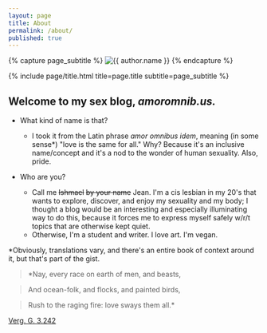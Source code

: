 ```yaml
---
layout: page
title: About
permalink: /about/
published: true
---
```


<div class="page" markdown="1">

{% capture page_subtitle %}
<img
    class="me"
    alt="{{ author.name }}"
    src="{{ site.author.photo | relative_url }}"
    srcset="{{ site.author.photo2x | relative_url }} 2x"
/>
{% endcapture %}

{% include page/title.html title=page.title subtitle=page_subtitle %}

## Welcome to my sex blog, *amoromnib.us.*

- What kind of name is that?
    - I took it from the Latin phrase *amor omnibus idem*, meaning (in some sense\*) "love is the same for all." Why? Because it's an inclusive name/concept and it's a nod to the wonder of human sexuality. Also, pride.

- Who are you?
    - Call me ~~Ishmael~~ ~~by your name~~ Jean. I'm a cis lesbian in my 20's that wants to explore, discover, and enjoy my sexuality and my body; I thought a blog would be an interesting and especially illuminating way to do this, because it forces me to express myself safely w/r/t topics that are otherwise kept quiet.
    - Otherwise, I'm a student and writer. I love art. I'm vegan.

\*Obviously, translations vary, and there's an entire book of context around it, but that's part of the gist.

> *Nay, every race on earth of men, and beasts,

> And ocean-folk, and flocks, and painted birds,

> Rush to the raging fire: love sways them all.*

[Verg. G. 3.242](http://www.perseus.tufts.edu/hopper/text?doc=urn:cts:latinLit:phi0690.phi002.perseus-eng1:3.242-3.283)

</div>
